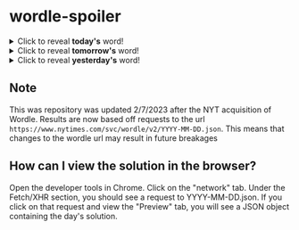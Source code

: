 # wordle-spoiler

<details>
  <summary>Click to reveal <b>today's</b> word!</summary>
  <br>
  <b> would </b>
</details>

<details>
  <summary>Click to reveal <b>tomorrow's</b> word!</summary>
  <br>
  <b> topic </b>
</details>

<details>
  <summary>Click to reveal <b>yesterday's</b> word!</summary>
  <br>
  <b> spent </b>
</details>

## Note
This was repository was updated 2/7/2023 after the NYT acquisition of Wordle. Results are now based off requests to the url `https://www.nytimes.com/svc/wordle/v2/YYYY-MM-DD.json`. This means that changes to the wordle url may result in future breakages

## How can I view the solution in the browser?
Open the developer tools in Chrome. Click on the "network" tab. Under the Fetch/XHR section, you should see a request to YYYY-MM-DD.json. If you click on that request and view the "Preview" tab, you will see a JSON object containing the day's solution.